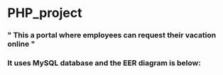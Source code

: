 # PHP_project

### " This a portal where employees can request their vacation online "

### It uses MySQL database and the EER diagram is below:
